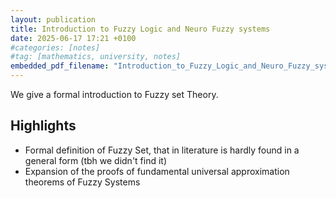 ```yaml
---
layout: publication
title: Introduction to Fuzzy Logic and Neuro Fuzzy systems
date: 2025-06-17 17:21 +0100
#categories: [notes]
#tag: [mathematics, university, notes]
embedded_pdf_filename: "Introduction_to_Fuzzy_Logic_and_Neuro_Fuzzy_systems.pdf"
---
```


We give a formal introduction to Fuzzy set Theory.

## Highlights

- Formal definition of Fuzzy Set, that in literature is hardly found in a general form (tbh we didn't find it)
- Expansion of the proofs of fundamental universal approximation theorems of Fuzzy Systems
